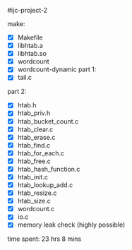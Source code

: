 #ijc-project-2

make:
- [x] Makefile
- [x] libhtab.a
- [x] libhtab.so
- [x] wordcount
- [x] wordcount-dynamic
part 1:
- [x] tail.c

part 2:
- [x] htab.h
- [x] htab_priv.h
- [x] htab_bucket_count.c
- [x] htab_clear.c
- [x] htab_erase.c
- [x] htab_find.c
- [x] htab_for_each.c
- [x] htab_free.c
- [x] htab_hash_function.c
- [x] htab_init.c
- [x] htab_lookup_add.c
- [x] htab_resize.c
- [x] htab_size.c
- [x] wordcount.c
- [x] io.c
- [x] memory leak check (highly possible)

time spent:
23 hrs 8 mins